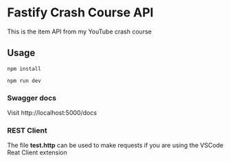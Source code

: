 # Fastify Crash Course API

This is the item API from my YouTube crash course

## Usage

```
npm install

npm run dev
```

### Swagger docs

Visit http://localhost:5000/docs

### REST Client

The file **test.http** can be used to make requests if you are using the VSCode Reat Client extension
